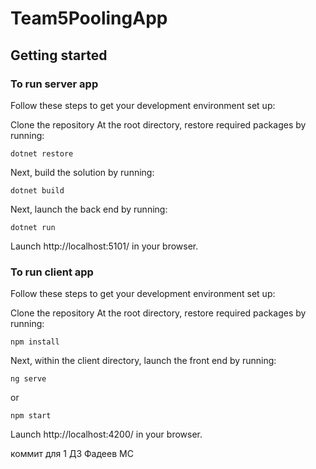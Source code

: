# Team5PoolingApp



## Getting started

### To run server app
Follow these steps to get your development environment set up:

Clone the repository
At the root directory, restore required packages by running:
```
dotnet restore
```
Next, build the solution by running:
```
dotnet build
```
Next, launch the back end by running:
```
dotnet run
```
Launch http://localhost:5101/ in your browser.


### To run client app
Follow these steps to get your development environment set up:

Clone the repository
At the root directory, restore required packages by running:
```
npm install
```
Next, within the client directory, launch the front end by running:
```
ng serve
```
or
```
npm start
```
Launch http://localhost:4200/ in your browser.

коммит для 1 ДЗ Фадеев МС
